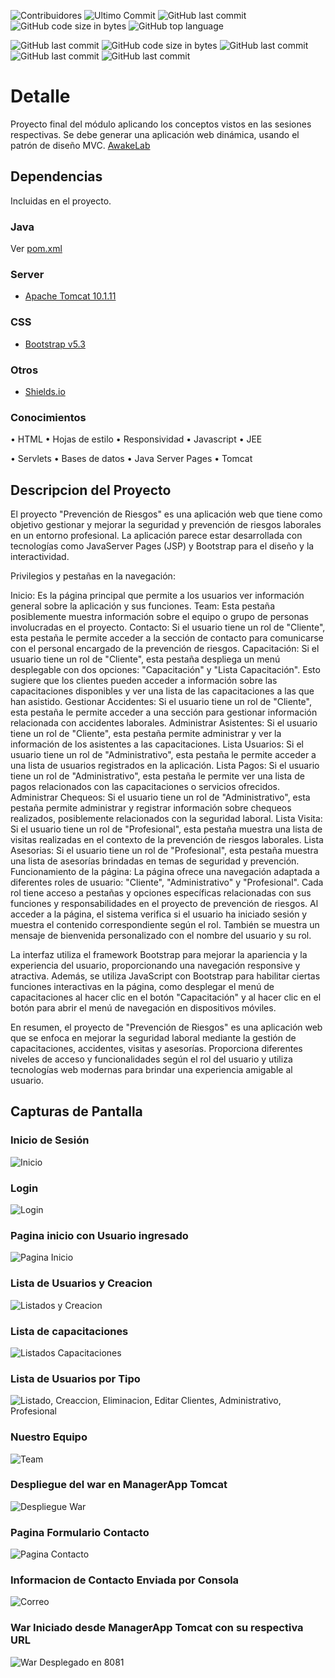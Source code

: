 ![Contribuidores](https://img.shields.io/badge/contribuidores%20-%20cuatro%20-%20blue?cacheSeconds=7200
) ![Ultimo Commit](https://img.shields.io/badge/Ultimo%20Commit%20-%2027%2F07%2F2023%20-%20orange%20?cacheSeconds=7200
) ![GitHub last commit](https://img.shields.io/badge/Lenguaje%20-%20Java%20-%20yelllow?cacheSeconds=7200
) ![GitHub code size in bytes](https://img.shields.io/badge/code%20size%20-%208.1%20Mb%20-%20%23FF0000?cacheSeconds=7200
) ![GitHub top language](https://img.shields.io/badge/Tomcat%20-%201.1%25%20-%20%23DCE313%20?cacheSeconds=7200
) 

![GitHub last commit](https://img.shields.io/badge/Integrantes%20%3A%20-%20%237E7E73?cacheSeconds=7200
) ![GitHub code size in bytes](https://img.shields.io/badge/Bastian%20Mariangel%20-%20%2350CAC0?cacheSeconds=7200
)
![GitHub last commit](https://img.shields.io/badge/Ivan%20Mieres%20-%20%23D8DA31?cacheSeconds=7200
)
![GitHub last commit](https://img.shields.io/badge/Patricio%20Bonnin%20-%20%23E87215?cacheSeconds=7200
)
![GitHub last commit](https://img.shields.io/badge/Roberto%20Rivas%20-%20%23F70910?cacheSeconds=7200
)

# Detalle
Proyecto final del módulo aplicando los conceptos vistos en las sesiones respectivas. Se debe generar una aplicación web dinámica, usando el patrón de diseño MVC.
[AwakeLab](https://awakelab.cl)

## Dependencias
Incluidas en el proyecto.

### Java
Ver [pom.xml](https://github.com/RobertoRivasL/Sprint-5/blob/main/pom.xml)

### Server
 - [Apache Tomcat 10.1.11](https://tomcat.apache.org/)
 

### CSS
 - [Bootstrap v5.3](https://getbootstrap.com)

 ### Otros
 - [Shields.io](https://shields.io/)

### Conocimientos
•        HTML
•        Hojas de estilo
•        Responsividad
•        Javascript
•        JEE

•        Servlets
•        Bases de datos
•        Java Server Pages
•        Tomcat

## Descripcion del Proyecto


El proyecto "Prevención de Riesgos" es una aplicación web que tiene como objetivo gestionar y mejorar la seguridad y prevención de riesgos laborales en un entorno profesional. La aplicación parece estar desarrollada con tecnologías como JavaServer Pages (JSP) y Bootstrap para el diseño y la interactividad.

Privilegios y pestañas en la navegación:

Inicio: Es la página principal que permite a los usuarios ver información general sobre la aplicación y sus funciones.
Team: Esta pestaña posiblemente muestra información sobre el equipo o grupo de personas involucradas en el proyecto.
Contacto: Si el usuario tiene un rol de "Cliente", esta pestaña le permite acceder a la sección de contacto para comunicarse con el personal encargado de la prevención de riesgos.
Capacitación: Si el usuario tiene un rol de "Cliente", esta pestaña despliega un menú desplegable con dos opciones: "Capacitación" y "Lista Capacitación". Esto sugiere que los clientes pueden acceder a información sobre las capacitaciones disponibles y ver una lista de las capacitaciones a las que han asistido.
Gestionar Accidentes: Si el usuario tiene un rol de "Cliente", esta pestaña le permite acceder a una sección para gestionar información relacionada con accidentes laborales.
Administrar Asistentes: Si el usuario tiene un rol de "Cliente", esta pestaña permite administrar y ver la información de los asistentes a las capacitaciones.
Lista Usuarios: Si el usuario tiene un rol de "Administrativo", esta pestaña le permite acceder a una lista de usuarios registrados en la aplicación.
Lista Pagos: Si el usuario tiene un rol de "Administrativo", esta pestaña le permite ver una lista de pagos relacionados con las capacitaciones o servicios ofrecidos.
Administrar Chequeos: Si el usuario tiene un rol de "Administrativo", esta pestaña permite administrar y registrar información sobre chequeos realizados, posiblemente relacionados con la seguridad laboral.
Lista Visita: Si el usuario tiene un rol de "Profesional", esta pestaña muestra una lista de visitas realizadas en el contexto de la prevención de riesgos laborales.
Lista Asesorias: Si el usuario tiene un rol de "Profesional", esta pestaña muestra una lista de asesorías brindadas en temas de seguridad y prevención.
Funcionamiento de la página:
La página ofrece una navegación adaptada a diferentes roles de usuario: "Cliente", "Administrativo" y "Profesional". Cada rol tiene acceso a pestañas y opciones específicas relacionadas con sus funciones y responsabilidades en el proyecto de prevención de riesgos. Al acceder a la página, el sistema verifica si el usuario ha iniciado sesión y muestra el contenido correspondiente según el rol. También se muestra un mensaje de bienvenida personalizado con el nombre del usuario y su rol.

La interfaz utiliza el framework Bootstrap para mejorar la apariencia y la experiencia del usuario, proporcionando una navegación responsive y atractiva. Además, se utiliza JavaScript con Bootstrap para habilitar ciertas funciones interactivas en la página, como desplegar el menú de capacitaciones al hacer clic en el botón "Capacitación" y al hacer clic en el botón para abrir el menú de navegación en dispositivos móviles.

En resumen, el proyecto de "Prevención de Riesgos" es una aplicación web que se enfoca en mejorar la seguridad laboral mediante la gestión de capacitaciones, accidentes, visitas y asesorías. Proporciona diferentes niveles de acceso y funcionalidades según el rol del usuario y utiliza tecnologías web modernas para brindar una experiencia amigable al usuario.


## Capturas de Pantalla

### Inicio de Sesión

![Inicio](https://media.discordapp.net/attachments/1111842934489370676/1133851625669271675/image.png?width=1238&height=662 "Página de inicio")

### Login

![Login](https://cdn.discordapp.com/attachments/1111842934489370676/1133849562407243826/image.png "Página de Login")

### Pagina inicio con Usuario ingresado

![Pagina Inicio](https://media.discordapp.net/attachments/1111842934489370676/1133857212658368603/image.png?width=1242&height=661 "Página Inicio")

### Lista de Usuarios y Creacion

![Listados y Creacion](https://media.discordapp.net/attachments/1111842934489370676/1133850297547096196/image.png?width=1268&height=530 "Página Listados")

### Lista de capacitaciones

![Listados Capacitaciones](https://media.discordapp.net/attachments/1111842934489370676/1133850004994396180/image.png?width=1440&height=288 "Capacitaciones")

### Lista de Usuarios por Tipo

![Listado, Creaccion, Eliminacion, Editar Clientes, Administrativo, Profesional](https://media.discordapp.net/attachments/1111842934489370676/1133850245554511932/image.png?width=1196&height=662 "Página Listado, Creacion, Eliminacion,Edicion")

### Nuestro Equipo

![Team](https://media.discordapp.net/attachments/1111842934489370676/1133850539914969248/image.png?width=1191&height=662 "Team Sala 2 ")

### Despliegue del war en ManagerApp Tomcat

![Despliegue War](https://media.discordapp.net/attachments/1111842934489370676/1133851523374395535/image.png?width=1440&height=355 "War ")

### Pagina Formulario Contacto

![Pagina Contacto](https://cdn.discordapp.com/attachments/1111842934489370676/1133849839982092398/image.png "Página Contacto")

### Informacion de Contacto Enviada por Consola

![Correo](https://media.discordapp.net/attachments/1111842934489370676/1133849880750723112/image.png?width=983&height=135 "Envio Correo ")

### War Iniciado desde ManagerApp Tomcat con su respectiva URL

![War Desplegado en 8081](https://media.discordapp.net/attachments/1111842934489370676/1133851625669271675/image.png?width=1238&height=662 "War desplegado ")


